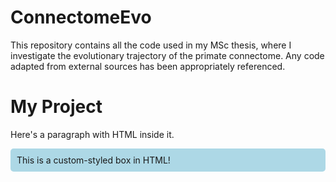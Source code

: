 # ConnectomeEvo
This repository contains all the code used in my MSc thesis, where I investigate the evolutionary trajectory of the primate connectome. Any code adapted from external sources has been appropriately referenced.

# My Project

Here's a paragraph with HTML inside it.

<div style="background-color: lightblue; padding: 10px; border-radius: 5px;">
    This is a custom-styled box in HTML!
</div>
